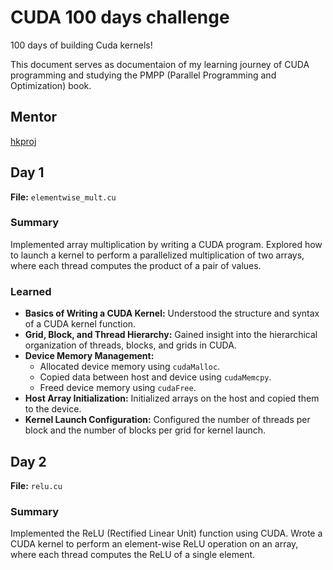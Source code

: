 # CUDA 100 days challenge
100 days of building Cuda kernels!

This document serves as documentaion of my learning journey of CUDA programming and studying the PMPP (Parallel Programming and Optimization) book.

## Mentor
[hkproj](https://github.com/hkproj/)

## Day 1
**File:** `elementwise_mult.cu`

### Summary
Implemented array multiplication by writing a CUDA program. Explored how to launch a kernel to perform a parallelized multiplication of two arrays, where each thread computes the product of a pair of values.

### Learned
- **Basics of Writing a CUDA Kernel:** Understood the structure and syntax of a CUDA kernel function.
- **Grid, Block, and Thread Hierarchy:** Gained insight into the hierarchical organization of threads, blocks, and grids in CUDA.
- **Device Memory Management:**
  - Allocated device memory using `cudaMalloc`.
  - Copied data between host and device using `cudaMemcpy`.
  - Freed device memory using `cudaFree`.
- **Host Array Initialization:** Initialized arrays on the host and copied them to the device.
- **Kernel Launch Configuration:** Configured the number of threads per block and the number of blocks per grid for kernel launch.

## Day 2
**File:** `relu.cu`

### Summary
Implemented the ReLU (Rectified Linear Unit) function using CUDA.
Wrote a CUDA kernel to perform an element-wise ReLU operation on an array, where each thread computes the ReLU of a single element.
